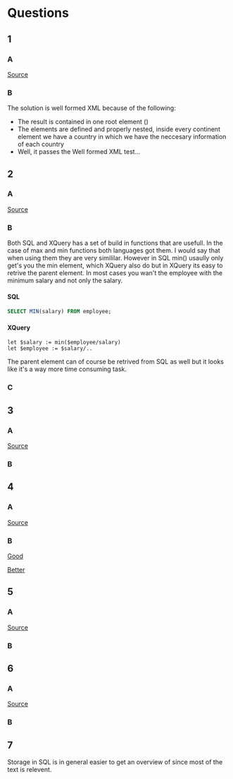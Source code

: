 # Questions

## 1

### A
[Source](e1.xqy)

### B

The solution is well formed XML because of the following:

* The result is contained in one root element (<result/>)
* The elements are defined and properly nested, inside
every continent element we have a country in which we have the
neccesary information of each country
* Well, it passes the Well formed XML test...

## 2

### A
[Source](e2.xqy)

### B

Both SQL and XQuery has a set of build in functions that are usefull. In the case of max and min functions both languages got them.
I would say that when using them they are very simililar. 
However in SQL min() usaully only get's you the min element, which XQuery also do but in XQuery its easy to retrive the parent element. 
In most cases you wan't the employee with the minimum salary and not only the salary.

#### SQL
```sql
SELECT MIN(salary) FROM employee;
```

#### XQuery
```xquery
let $salary := min($employee/salary)
let $employee := $salary/..
```

The parent element can of course be retrived from SQL as well but it looks like it's a way more time consuming task.

### C

## 3 

### A
[Source](e3.xqy)

### B

## 4 

### A
[Source](e4v2.xqy)

### B
[Good](e4v1.xqy)

[Better](e4v2.xqy)

## 5 

### A
[Source](e5.xqy)

### B

## 6

### A
[Source](e6.xqy)

### B

## 7

Storage in SQL is in general easier to get an overview of since most of the text is relevent. 

